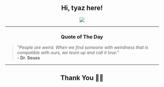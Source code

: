 <h2 align="center"> Hi, tyaz here!</h2>

<p align="center">
<a href="https://github.com/tyazx" alt="github streak"><img src="https://dvst-streak.herokuapp.com/?user=tyazx&theme=tokyonight&fire=DD472C"></a>
</p>

<hr>
<h3 align="center">Quote of The Day</h3>
<p align="center">
<blockquote>
<i>"People are weird. When we find someone with weirdness that is compatible with ours, we team up and call it love."</i>
<br>
<b>- Dr. Seuss</b>
</blockquote>
</p>


<hr>
<h2 align="center">Thank You 🙏🏼</h2>
